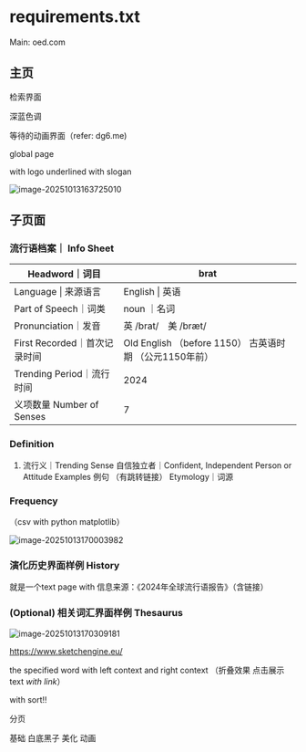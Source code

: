 # requirements.txt

Main: oed.com

## 主页

检索界面

深蓝色调

等待的动画界面（refer: dg6.me)

global page

with logo underlined with slogan

![image-20251013163725010](C:\Users\22597\AppData\Roaming\Typora\typora-user-images\image-20251013163725010.png)

## 子页面

### 流行语档案｜ Info Sheet

| Headword｜词目               | brat                                                    |
| ---------------------------- | ------------------------------------------------------- |
| Language \| 来源语言         | English \| 英语                                         |
| Part of Speech｜词类         | noun ｜名词                                             |
| Pronunciation｜发音          | 英 /brat/ 美 /bræt/                                     |
| First Recorded｜首次记录时间 | Old English （before 1150） 古英语时期 （公元1150年前） |
| Trending Period｜流行时间    | 2024                                                    |
| 义项数量 Number of Senses    | 7                                                       |

### **Definition**

1. 流行义｜Trending Sense
    自信独立者｜Confident, Independent Person or Attitude
    Examples 例句 （有跳转链接）
    Etymology｜词源    

### **Frequency**

（csv with python matplotlib）

![image-20251013170003982](C:\Users\22597\AppData\Roaming\Typora\typora-user-images\image-20251013170003982.png)

###             **演化历史界面样例 History**

就是一个text page with 信息来源：《2024年全球流行语报告》（含链接）

###  (Optional) **相关词汇界面样例 Thesaurus**

![image-20251013170309181](C:\Users\22597\AppData\Roaming\Typora\typora-user-images\image-20251013170309181.png)

https://www.sketchengine.eu/

the specified word with left context and right context （折叠效果 点击展示text *with link*）

with sort!!

分页





基础 白底黑子     美化        动画